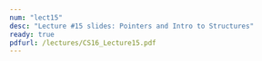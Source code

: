 ```yaml
---
num: "lect15"
desc: "Lecture #15 slides: Pointers and Intro to Structures"
ready: true
pdfurl: /lectures/CS16_Lecture15.pdf
---
```

